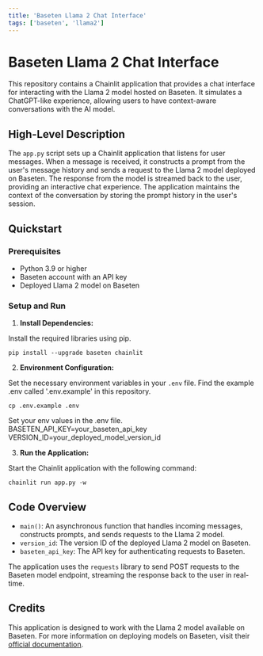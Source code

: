 ```yaml
---
title: 'Baseten Llama 2 Chat Interface'
tags: ['baseten', 'llama2']
---
```


# Baseten Llama 2 Chat Interface

This repository contains a Chainlit application that provides a chat interface for interacting with the Llama 2 model hosted on Baseten. It simulates a ChatGPT-like experience, allowing users to have context-aware conversations with the AI model.

## High-Level Description

The `app.py` script sets up a Chainlit application that listens for user messages. When a message is received, it constructs a prompt from the user's message history and sends a request to the Llama 2 model deployed on Baseten. The response from the model is streamed back to the user, providing an interactive chat experience. The application maintains the context of the conversation by storing the prompt history in the user's session.

## Quickstart

### Prerequisites

- Python 3.9 or higher
- Baseten account with an API key
- Deployed Llama 2 model on Baseten

### Setup and Run

1. **Install Dependencies:**

Install the required libraries using pip.

```shell
pip install --upgrade baseten chainlit
```

2. **Environment Configuration:**

Set the necessary environment variables in your `.env` file. Find the example .env called '.env.example' in this repository.

```shell
cp .env.example .env
```
Set your env values in the .env file.
BASETEN_API_KEY=your_baseten_api_key
VERSION_ID=your_deployed_model_version_id

3. **Run the Application:**

Start the Chainlit application with the following command:

```shell
chainlit run app.py -w
```


## Code Overview

- `main()`: An asynchronous function that handles incoming messages, constructs prompts, and sends requests to the Llama 2 model.
- `version_id`: The version ID of the deployed Llama 2 model on Baseten.
- `baseten_api_key`: The API key for authenticating requests to Baseten.

The application uses the `requests` library to send POST requests to the Baseten model endpoint, streaming the response back to the user in real-time.

## Credits

This application is designed to work with the Llama 2 model available on Baseten. For more information on deploying models on Baseten, visit their [official documentation](https://docs.baseten.co/).

